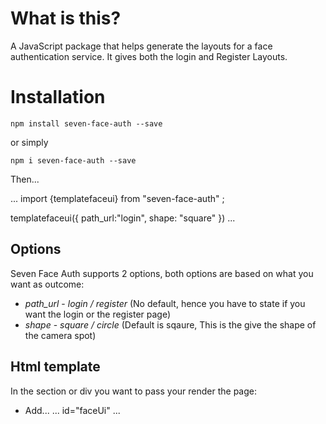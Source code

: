 # What is this?

A JavaScript package that helps generate the layouts for a face authentication service. It gives both the login and Register Layouts.

# Installation

`npm install seven-face-auth --save` 

or simply

`npm i seven-face-auth --save`


Then...

...
import {templatefaceui} from "seven-face-auth" ;

templatefaceui({
    path_url:"login",
    shape: "square"
})
...

## Options
Seven Face Auth supports 2 options, both options are based on what you want as outcome:

* *path_url* - _login / register_ (No default, hence you have to state if you want the login or the register page)
* *shape* - _square / circle_ (Default is sqaure, This is the give the shape of the camera spot)


## Html template
In the section or div you want to pass your render the page:

* Add...
...
id="faceUi"
...